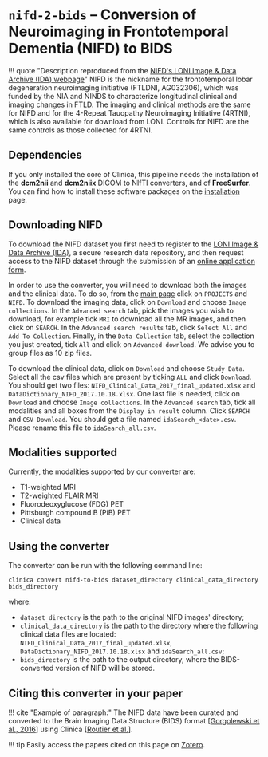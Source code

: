 # `nifd-2-bids` – Conversion of Neuroimaging in Frontotemporal Dementia (NIFD) to BIDS

!!! quote "Description reproduced from the [NIFD's LONI Image & Data Archive (IDA) webpage](https://ida.loni.usc.edu/home/projectPage.jsp?project=NIFD&page=HOME&subPage=OVERVIEW_PR#)"
    NIFD is the nickname for the frontotemporal lobar degeneration neuroimaging initiative (FTLDNI, AG032306), which was funded by the NIA and NINDS to characterize longitudinal clinical and imaging changes in FTLD. The imaging and clinical methods are the same for NIFD and for the 4-Repeat Tauopathy Neuroimaging Initiative (4RTNI), which is also available for download from LONI. Controls for NIFD are the same controls as those collected for 4RTNI.

## Dependencies

If you only installed the core of Clinica, this pipeline needs the installation of the **dcm2nii** and **dcm2niix** DICOM to NIfTI converters, and of **FreeSurfer**. You can find how to install these software packages on the [installation](../../#installing-clinica-from-source) page.

## Downloading NIFD
To download the NIFD dataset you first need to register to the [LONI Image & Data Archive (IDA)](https://ida.loni.usc.edu/login.jsp), a secure research data repository, and then request access to the NIFD dataset through the submission of an [online application form](https://ida.loni.usc.edu/collaboration/access/appApply.jsp?project=NIFD).

In order to use the converter, you will need to download both the images and the clinical data. To do so, from the [main page](https://ida.loni.usc.edu/login.jsp?returnPage=UserManagement.jsp&project=) click on `PROJECTS` and `NIFD`. To download the imaging data, click on `Download` and choose `Image collections`. In the `Advanced search` tab, pick the images you wish to download, for example tick `MRI` to download all the MR images, and then click on `SEARCH`. In the `Advanced search results` tab, click `Select All` and `Add To Collection`. Finally, in the `Data Collection` tab, select the collection you just created, tick `All` and click on `Advanced download`. We advise you to group files as 10 zip files.

To download the clinical data, click on `Download` and choose `Study Data`. Select all the csv files which are present by ticking `ALL` and click `Download`. You should get two files: `NIFD_Clinical_Data_2017_final_updated.xlsx` and `DataDictionary_NIFD_2017.10.18.xlsx`. One last file is needed, click on `Download` and choose `Image collections`. In the `Advanced search` tab, tick all modalities and all boxes from the `Display in result` column. Click `SEARCH` and `CSV Download`. You should get a file named `idaSearch_<date>.csv`. Please rename this file to `idaSearch_all.csv`.

## Modalities supported
Currently, the modalities supported by our converter are:

  - T1-weighted MRI
  - T2-weighted FLAIR MRI
  - Fluorodeoxyglucose (FDG) PET
  - Pittsburgh compound B (PiB) PET
  - Clinical data

## Using the converter
The converter can be run with the following command line:

```
clinica convert nifd-to-bids dataset_directory clinical_data_directory bids_directory

```

where:

  - `dataset_directory` is the path to the original NIFD images' directory;
  - `clinical_data_directory` is the path to the directory where the following clinical data files are located: `NIFD_Clinical_Data_2017_final_updated.xlsx`, `DataDictionary_NIFD_2017.10.18.xlsx` and `idaSearch_all.csv`;
  - `bids_directory` is the path to the output directory, where the BIDS-converted version of NIFD will be stored.


## Citing this converter in your paper

!!! cite "Example of paragraph:"
    The NIFD data have been curated and converted to the Brain Imaging Data Structure (BIDS) format [[Gorgolewski et al., 2016](https://doi.org/10.1038/sdata.2016.44)] using Clinica [[Routier et al.](https://hal.inria.fr/hal-02308126/)].

!!! tip
    Easily access the papers cited on this page on [Zotero](https://www.zotero.org/groups/2240070/clinica_aramislab/collections/NASGJPVL).
